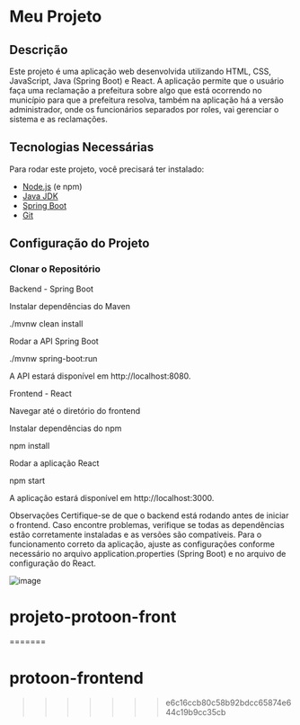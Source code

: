 # Meu Projeto

## Descrição
Este projeto é uma aplicação web desenvolvida utilizando HTML, CSS, JavaScript, Java (Spring Boot) e React. A aplicação permite que o usuário faça uma reclamação
a prefeitura sobre algo que está ocorrendo no município para que a prefeitura resolva, também na aplicação há a versão administrador, onde os funcionários separados por roles, vai gerenciar o sistema e as reclamações.

## Tecnologias Necessárias
Para rodar este projeto, você precisará ter instalado:

- [Node.js](https://nodejs.org/) (e npm)
- [Java JDK](https://www.oracle.com/java/technologies/javase-downloads.html)
- [Spring Boot](https://spring.io/projects/spring-boot)
- [Git](https://git-scm.com/)

## Configuração do Projeto

### Clonar o Repositório

Backend - Spring Boot

Instalar dependências do Maven

./mvnw clean install

Rodar a API Spring Boot

./mvnw spring-boot:run

A API estará disponível em http://localhost:8080.

Frontend - React

Navegar até o diretório do frontend

Instalar dependências do npm

npm install

Rodar a aplicação React

npm start

A aplicação estará disponível em http://localhost:3000.

Observações
Certifique-se de que o backend está rodando antes de iniciar o frontend.
Caso encontre problemas, verifique se todas as dependências estão corretamente instaladas e as versões são compatíveis.
Para o funcionamento correto da aplicação, ajuste as configurações conforme necessário no arquivo application.properties (Spring Boot) e no arquivo de configuração do React.

![image](https://github.com/wesleypauloti/protoon-frontend/assets/112399136/2da4b8d6-1d15-47de-b20f-97c2551ae9b5)

# projeto-protoon-front
=======
# protoon-frontend
>>>>>>> e6c16ccb80c58b92bdcc65874e644c19b9cc35cb
